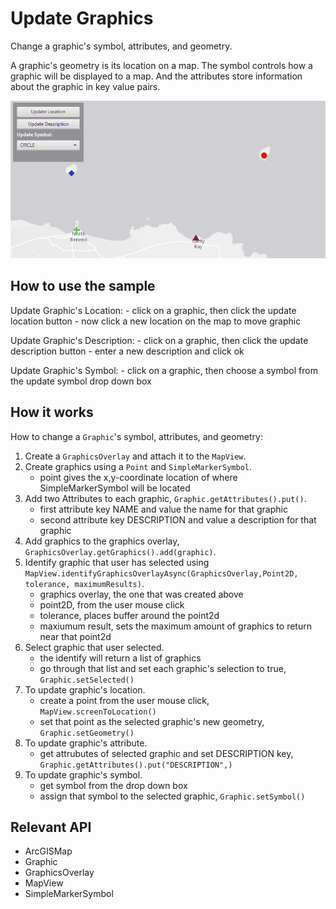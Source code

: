 <h1>Update Graphics</h1>

<p>Change a graphic's symbol, attributes, and geometry.</p>

<p>A graphic's geometry is its location on a map. The symbol controls how a graphic will be displayed to a map. And the 
attributes store information about the graphic in key value pairs.</p>

<p><img src="UpdateGraphics.gif"/></p>

<h2>How to use the sample</h2>

<p>Update Graphic's Location:
  - click on a graphic, then click the update location button
  - now click a new location on the map to move graphic</p>

<p>Update Graphic's Description:
  - click on a graphic, then click the update description button
  - enter a new description and click ok</p>

<p>Update Graphic's Symbol:
  - click on a graphic, then choose a symbol from the update symbol drop down box</p>

<h2>How it works</h2>

<p>How to change a <code>Graphic</code>'s symbol, attributes, and geometry:</p>

<ol>
  <li>Create a <code>GraphicsOverlay</code> and attach it to the <code>MapView</code>.</li>
  <li>Create graphics using a <code>Point</code> and <code>SimpleMarkerSymbol</code>.
    <ul><li>point gives the x,y-coordinate location of where SimpleMarkerSymbol will be located</li></ul></li>
  <li>Add two Attributes to each graphic, <code>Graphic.getAttributes().put()</code>.
    <ul><li>first attribute key NAME and value the name for that graphic</li>
      <li>second attribute key DESCRIPTION and value a description for that graphic</li></ul></li>
  <li>Add graphics to the graphics overlay, <code>GraphicsOverlay.getGraphics().add(graphic)</code>.</li>
  <li>Identify graphic that user has selected using <code>MapView.identifyGraphicsOverlayAsync(GraphicsOverlay,Point2D, tolerance, maximumResults)</code>.
    <ul><li>graphics overlay, the one that was created above</li>
      <li>point2D, from the user mouse click</li>
      <li>tolerance, places buffer around the point2d</li>
      <li>maxiumum result, sets the maximum amount of graphics to return near that point2d</li></ul></li>
  <li>Select graphic that user selected.
    <ul><li>the identify will return a list of graphics</li>
      <li>go through that list and set each graphic's selection to true, <code>Graphic.setSelected()</code></li></ul></li>
  <li>To update graphic's location.
    <ul><li>create a point from the user mouse click, <code>MapView.screenToLocation()</code></li>
      <li>set that point as the selected graphic's new geometry, <code>Graphic.setGeometry()</code></li></ul></li>
  <li>To update graphic's attribute.
    <ul><li>get attrubutes of selected graphic and set DESCRIPTION key, <code>Graphic.getAttributes().put("DESCRIPTION",)</code></li></ul></li>
  <li>To update graphic's symbol.
    <ul><li>get symbol from the drop down box</li>
      <li>assign that symbol to the selected graphic, <code>Graphic.setSymbol()</code></li></ul></li>
</ol>

<h2>Relevant API</h2>

<ul>
  <li>ArcGISMap</li>
  <li>Graphic</li>
  <li>GraphicsOverlay</li>
  <li>MapView</li>
  <li>SimpleMarkerSymbol</li>
</ul>


